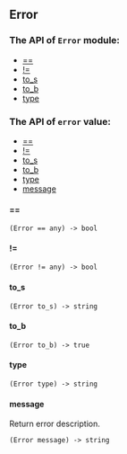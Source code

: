 Error
-

### The API of `Error` module:

+ [==](#==)
+ [!=](#!=)
+ [to_s](#to_s)
+ [to_b](#to_b)
+ [type](#type)

### The API of `error` value:

+ [==](#==)
+ [!=](#!=)
+ [to_s](#to_s)
+ [to_b](#to_b)
+ [type](#type)
+ [message](#message)


#### ==

```aquarius
(Error == any) -> bool
```

#### !=

```aquarius
(Error != any) -> bool
```

#### to_s

```aquarius
(Error to_s) -> string
```

#### to_b

```aquarius
(Error to_b) -> true
```

#### type

```aquarius
(Error type) -> string
```

#### message
Return error description.
```aquarius
(Error message) -> string
```
